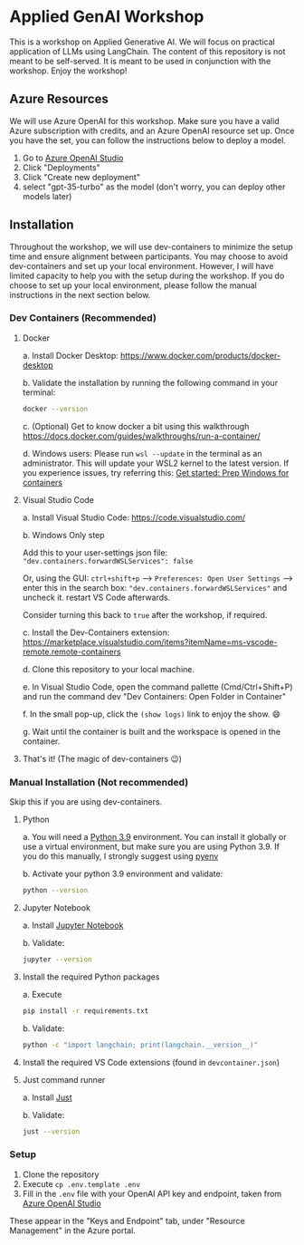 # Applied GenAI Workshop

This is a workshop on Applied Generative AI. We will focus on practical application of LLMs using LangChain.
The content of this repository is not meant to be self-served. It is meant to be used in conjunction with the workshop.
Enjoy the workshop!

## Azure Resources

We will use Azure OpenAI for this workshop.
Make sure you have a valid Azure subscription with credits, and an Azure OpenAI resource set up.
Once you have the set, you can follow the instructions below to deploy a model.

1. Go to [Azure OpenAI Studio](https://oai.azure.com/portal)
2. Click "Deployments"
3. Click "Create new deployment"
4. select "gpt-35-turbo" as the model (don't worry, you can deploy other models later)

## Installation

Throughout the workshop, we will use dev-containers to minimize the setup time and ensure alignment between participants.
You may choose to avoid dev-containers and set up your local environment. 
However, I will have limited capacity to help you with the setup during the workshop.
If you do choose to set up your local environment, please follow the manual instructions in the next section below.

### Dev Containers (Recommended)
1. Docker
    
    a. Install Docker Desktop: https://www.docker.com/products/docker-desktop
    
    b. Validate the installation by running the following command in your terminal:
    ```bash
    docker --version
    ```
    c. (Optional) Get to know docker a bit using this walkthrough https://docs.docker.com/guides/walkthroughs/run-a-container/

    d. Windows users: Please run `wsl --update` in the terminal as an administrator. This will update your WSL2 kernel to the latest version.
    If you experience issues, try referring this: [Get started: Prep Windows for containers
    ](https://learn.microsoft.com/en-us/virtualization/windowscontainers/quick-start/set-up-environment?tabs=dockerce)

2. Visual Studio Code

    a. Install Visual Studio Code: https://code.visualstudio.com/

    b. Windows Only step
    
    Add this to your user-settings json file: `"dev.containers.forwardWSLServices": false`
    
    Or, using the GUI: `ctrl+shift+p` --> `Preferences: Open User Settings` --> enter this in the search box: `"dev.containers.forwardWSLServices"` and uncheck it. restart VS Code afterwards.

    Consider turning this back to `true` after the workshop, if required.

    c. Install the Dev-Containers extension: https://marketplace.visualstudio.com/items?itemName=ms-vscode-remote.remote-containers

    d. Clone this repository to your local machine.

    e. In Visual Studio Code, open the command pallette (Cmd/Ctrl+Shift+P) and run the command dev "Dev Containers: Open Folder in Container"

    f. In the small pop-up, click the `(show logs)` link to enjoy the show. 😄

    g. Wait until the container is built and the workspace is opened in the container.

3. That's it! (The magic of dev-containers 😉)

### Manual Installation (Not recommended)

Skip this if you are using dev-containers.

1. Python
    
    a. You will need a [Python 3.9](https://www.python.org/downloads/) environment. You can install it globally or use a virtual environment, but make sure you are using Python 3.9.
    If you do this manually, I strongly suggest using [pyenv](https://github.com/pyenv/pyenv)
    
    b. Activate your python 3.9 environment and validate:
    ```bash
    python --version
    ```

2. Jupyter Notebook

    a. Install [Jupyter Notebook](https://jupyter.org/install)

    b. Validate:
    ```bash
    jupyter --version
    ```

3. Install the required Python packages

    a. Execute
    ```bash
    pip install -r requirements.txt
    ```

    b. Validate:
    ```bash
    python -c "import langchain; print(langchain.__version__)"
    ```

4. Install the required VS Code extensions (found in `devcontainer.json`)

5. Just command runner

    a. Install [Just](https://github.com/casey/just)

    b. Validate:
    ```bash
    just --version
    ```

### Setup
1. Clone the repository
2. Execute `cp .env.template .env`
3. Fill in the `.env` file with your OpenAI API key and endpoint, taken from [Azure OpenAI Studio](https://oai.azure.com/portal)

These appear in the "Keys and Endpoint" tab, under "Resource Management" in the Azure portal.